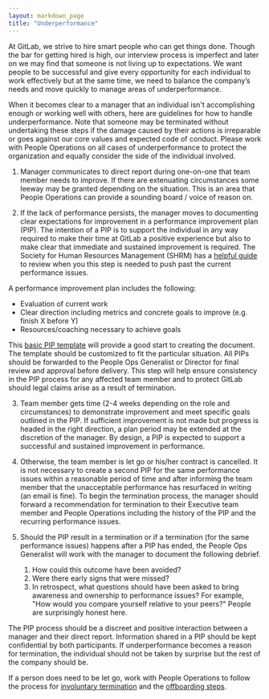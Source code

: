 ```yaml
---
layout: markdown_page
title: "Underperformance"
---
```


At GitLab, we strive to hire smart people who can get things done. Though the bar
for getting hired is high, our interview process is imperfect and later on we may find that someone is not living up to expectations. We want people to be successful and give every opportunity for each individual to work effectively but at the same time, we need to balance the company’s needs and move quickly to manage areas of underperformance.

When it becomes clear to a manager that an individual isn't accomplishing
enough or working well with others, here are guidelines for how to handle
underperformance. Note that someone may be terminated without undertaking these steps if the damage caused by their actions is irreparable or goes against our core values and expected code of conduct. Please work with People Operations on all cases of underperformance to protect the organization and equally consider the side of the individual involved.

1) Manager communicates to direct report during one-on-one that team member
needs to improve. If there are extenuating circumstances some leeway may be
granted depending on the situation.  This is an area that People Operations can provide a sounding board / voice of reason on.

2) If the lack of performance persists, the manager moves to documenting clear expectations for improvement in a performance improvement plan (PIP). The intention of a PIP is to support the individual in any way required to make their time at GitLab a positive experience but also to make clear that immediate and sustained improvement
is required. The Society for Human Resources Management (SHRM) has a [helpful guide](https://www.shrm.org/templatestools/howtoguides/pages/performanceimprovementplan.aspx) to review when
you this step is needed to push past the current performance issues.

A performance improvement plan includes the following:

   * Evaluation of current work
   * Clear direction including metrics and concrete goals to improve (e.g. finish X before Y)
   * Resources/coaching necessary to achieve goals

This [basic PIP template](https://docs.google.com/document/d/1AsVwUikcUofl58eLWhiEEUFJqtwgUQNdDo5lM98bP7o/edit) will provide a good start to creating the document. The template should be customized to fit the particular situation. All PIPs should be forwarded to the People Ops Generalist or Director for final review and approval before delivery. This step will help ensure consistency in the PIP process for any affected team member and to protect GitLab should legal claims arise as a result of termination.  


3) Team member gets time (2-4 weeks depending on the role and circumstances) to demonstrate improvement and meet specific goals outlined in the PIP. If sufficient improvement is not made but progress is headed in the right direction, a plan period may be extended at the discretion of the manager.  By design, a PIP is expected to support a successful and sustained improvement in performance.

4) Otherwise, the team member is let go or his/her contract is cancelled. It is not necessary to create a second PIP for the same performance issues within a reasonable period of time and after informing the team member that the unacceptable performance has resurfaced in writing (an email is fine). To begin the termination process, the manager should forward a recommendation for termination to their Executive team member and People Operations including the history of the PIP and the recurring performance issues.

5) Should the PIP result in a termination or if a termination (for the same performance issues) happens after a PIP has ended, the People Ops Generalist will work with the manager to document the following debrief.

   1. How could this outcome have been avoided?
   2. Were there early signs that were missed?
   3. In retrospect, what questions should have been asked to bring awareness and
      ownership to performance issues? For example, "How would you compare yourself relative to your peers?" People are surprisingly honest here.

The PIP process should be a discreet and positive interaction between a manager and their direct report. Information shared in a PIP should be kept confidential by both participants. If underperformance becomes a reason for termination, the individual should not be taken by surprise but the rest of the company should be.

If a person does need to be let go, work with People Operations to follow the process for [involuntary termination](/handbook/people-operations/#involuntary-terminations) and the [offboarding steps](/handbook/offboarding/).
